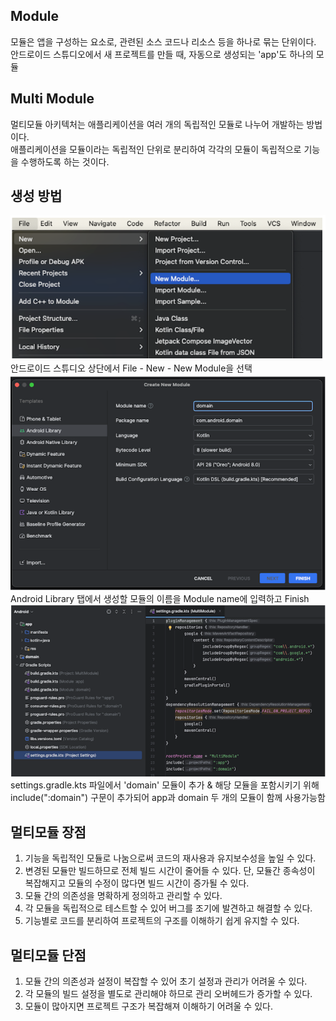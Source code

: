 ## Module
모듈은 앱을 구성하는 요소로, 관련된 소스 코드나 리소스 등을 하나로 묶는 단위이다.\
안드로이드 스튜디오에서 새 프로젝트를 만들 때, 자동으로 생성되는 'app'도 하나의 모듈

## Multi Module
멀티모듈 아키텍처는 애플리케이션을 여러 개의 독립적인 모듈로 나누어 개발하는 방법이다.\
애플리케이션을 모듈이라는 독립적인 단위로 분리하여 각각의 모듈이 독립적으로 기능을 수행하도록 하는 것이다.

## 생성 방법
![alt text](image/multi1.png)
안드로이드 스튜디오 상단에서 File - New - New Module을 선택\
![alt text](image/multi2.png)
Android Library 탭에서 생성할 모듈의 이름을 Module name에 입력하고 Finish
![alt text](image/multi3.png)
settings.gradle.kts 파일에서 'domain' 모듈이 추가 & 해당 모듈을 포함시키기 위해 include(":domain") 구문이 추가되어 app과 domain 두 개의 모듈이 함께 사용가능함

## 멀티모듈 장점
1. 기능을 독립적인 모듈로 나눔으로써 코드의 재사용과 유지보수성을 높일 수 있다.
2. 변경된 모듈만 빌드하므로 전체 빌드 시간이 줄어들 수 있다.
단, 모듈간 종속성이 복잡해지고 모듈의 수정이 많다면 빌드 시간이 증가될 수 있다.
3. 모듈 간의 의존성을 명확하게 정의하고 관리할 수 있다.
4. 각 모듈을 독립적으로 테스트할 수 있어 버그를 조기에 발견하고 해결할 수 있다.
5. 기능별로 코드를 분리하여 프로젝트의 구조를 이해하기 쉽게 유지할 수 있다.

## 멀티모듈 단점
1. 모듈 간의 의존성과 설정이 복잡할 수 있어 초기 설정과 관리가 어려울 수 있다.
2. 각 모듈의 빌드 설정을 별도로 관리해야 하므로 관리 오버헤드가 증가할 수 있다.
3. 모듈이 많아지면 프로젝트 구조가 복잡해져 이해하기 어려울 수 있다.